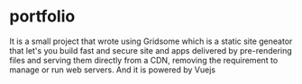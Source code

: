 # portfolio

It is a small project that wrote using Gridsome which is a static site geneator that let's you build fast and secure site and apps delivered by pre-rendering files and serving them directly from a CDN, removing the requirement to manage or run web servers. And it is powered by Vuejs
